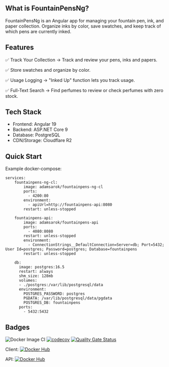 ## What is FountainPensNg?

FountainPensNg is an Angular app for managing your fountain pen, ink, and paper collection. Organize inks by color, save swatches, and keep track of which pens are currently inked.

## Features

✅ Track Your Collection → Track and review your pens, inks and papers.

✅ Store swatches and organize by color.

✅ Usage Logging → "Inked Up" function lets you track usage.

✅ Full-Text Search → Find perfumes to review or check perfumes with zero stock.

## Tech Stack
- Frontend: Angular 19
- Backend: ASP.NET Core 9
- Database: PostgreSQL
- CDN/Storage: Cloudflare R2


## Quick Start
Example docker-compose:

```
services:
    fountainpens-ng-cl:
        image: adamsarok/fountainpens-ng-cl
        ports:
          - 4200:80
        environment:
          - apiUrl=http://fountainpens-api:8080
        restart: unless-stopped

    fountainpens-api:
        image: adamsarok/fountainpens-api
        ports:
          - 4080:8080
        restart: unless-stopped
        environment:
          - ConnectionStrings__DefaultConnection=Server=db; Port=5432; User Id=postgres; Password=postgres; Database=fountainpens
        restart: unless-stopped

    db:
      image: postgres:16.5
      restart: always
      shm_size: 128mb
      volumes:
      - ./postgres:/var/lib/postgresql/data
      environment:
        POSTGRES_PASSWORD: postgres
        PGDATA: /var/lib/postgresql/data/pgdata
        POSTGRES_DB: fountainpens 
      ports:
        - 5432:5432

```

## Badges

![Docker Image CI](https://github.com/adamsarok/FountainPensNg/actions/workflows/docker-image.yml/badge.svg)
[![codecov](https://codecov.io/github/adamsarok/FountainPensNg/graph/badge.svg?token=4HATTWKM9V)](https://codecov.io/github/adamsarok/FountainPensNg)
[![Quality Gate Status](https://sonarcloud.io/api/project_badges/measure?project=adamsarok_FountainPensNg&metric=alert_status)](https://sonarcloud.io/summary/new_code?id=adamsarok_FountainPensNg)

Client: [![Docker Hub](https://img.shields.io/docker/pulls/adamsarok/fountainpens-ng-cl.svg)](https://hub.docker.com/r/adamsarok/fountainpens-ng-cl)

API: [![Docker Hub](https://img.shields.io/docker/pulls/adamsarok/fountainpens-api.svg)](https://hub.docker.com/r/adamsarok/fountainpens-api)